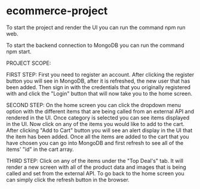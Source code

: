 # ecommerce-project

To start the project and render the UI you can run the command npm run web.

To start the backend connection to MongoDB you can run the command npm start.


PROJECT SCOPE:

FIRST STEP: 
First you need to register an account. After clicking the register button you will see in MongoDB, after it is refreshed, 
the new user that has been added. Then sign in with the credentials that you originally registered with and click the "Login" button 
that will now take you to the home screen. 

SECOND STEP:
On the home screen you can click the dropdown menu option with the different items that are being called from an external API and 
rendered in the UI. Once category is selected you can see items displayed in the UI. Now click on any of the items you would like to
add to the cart. After clicking "Add to Cart" button you will see an alert display in the UI that the item has been added. Once all the items 
are added to the cart that you have chosen you can go into MongoDB and first refresh to see all of the items' "id" in the cart array.

THIRD STEP:
Click on any of the items under the "Top Deal's" tab. It will render a new screen with all of the product data and images that is being called
and set from the external API. To go back to the home screen you can simply click the refresh button in the browser. 

